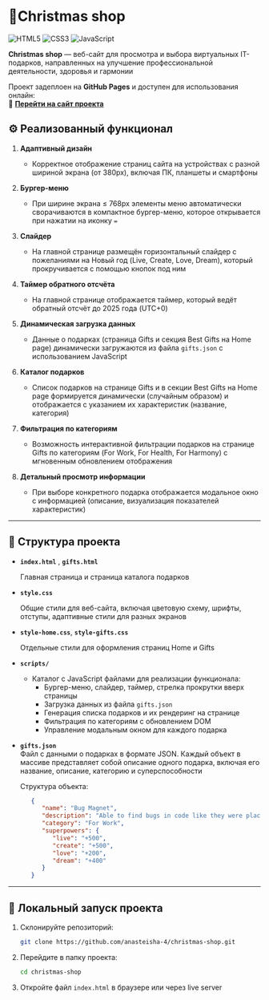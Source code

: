 # 🎄Christmas shop

![HTML5](https://img.shields.io/badge/html5-%23E34F26.svg?style=for-the-badge&logo=html5&logoColor=white)
![CSS3](https://img.shields.io/badge/css3-%231572B6.svg?style=for-the-badge&logo=css3&logoColor=white)
![JavaScript](https://img.shields.io/badge/javascript-%23323330.svg?style=for-the-badge&logo=javascript&logoColor=%23F7DF1E)

**Christmas shop** — веб-сайт для просмотра и выбора виртуальных IT-подарков, направленных на улучшение профессиональной деятельности, здоровья и гармонии

Проект задеплоен на **GitHub Pages** и доступен для использования онлайн:  
🔗 **[Перейти на сайт проекта](https://anasteisha-4.github.io/christmas-shop/)**

## ⚙️ Реализованный функционал

1. **Адаптивный дизайн**

   - Корректное отображение страниц сайта на устройствах с разной шириной экрана (от 380px), включая ПК, планшеты и смартфоны

2. **Бургер-меню**

   - При ширине экрана ≤ 768px элементы меню автоматически сворачиваются в компактное бургер-меню, которое открывается при нажатии на иконку `=`

3. **Слайдер**

   - На главной странице размещён горизонтальный слайдер с пожеланиями на Новый год (Live, Create, Love, Dream), который прокручивается с помощью кнопок под ним

4. **Таймер обратного отсчёта**

   - На главной странице отображается таймер, который ведёт обратный отсчёт до 2025 года (UTC+0)

5. **Динамическая загрузка данных**

   - Данные о подарках (страница Gifts и секция Best Gifts на Home page) динамически загружаются из файла `gifts.json` с использованием JavaScript

6. **Каталог подарков**

   - Список подарков на странице Gifts и в секции Best Gifts на Home page формируется динамически (случайным образом) и отображается с указанием их характеристик (название, категория)

7. **Фильтрация по категориям**

   - Возможность интерактивной фильтрации подарков на странице Gifts по категориям (For Work, For Health, For Harmony) с мгновенным обновлением отображения

8. **Детальный просмотр информации**

   - При выборе конкретного подарка отображается модальное окно с информацией (описание, визуализация показателей характеристик)

---

## 📁 Структура проекта

- **`index.html`** , **`gifts.html`**

  Главная страница и страница каталога подарков

- **`style.css`**

  Общие стили для веб-сайта, включая цветовую схему, шрифты, отступы, адаптивные стили для разных экранов

- **`style-home.css`**, **`style-gifts.css`**

  Отдельные стили для оформления страниц Home и Gifts

- **`scripts/`**

  - Каталог с JavaScript файлами для реализации функционала:
    - Бургер-меню, слайдер, таймер, стрелка прокрутки вверх страницы
    - Загрузка данных из файла `gifts.json`
    - Генерация списка подарков и их рендеринг на странице
    - Фильтрация по категориям с обновлением DOM
    - Управление модальным окном для каждого подарка

- **`gifts.json`**  
  Файл с данными о подарках в формате JSON. Каждый объект в массиве представляет собой описание одного подарка, включая его название, описание, категорию и суперспособности

  Структура объекта:

  ```JSON
     {
        "name": "Bug Magnet",
        "description": "Able to find bugs in code like they were placed there on purpose.",
        "category": "For Work",
        "superpowers": {
           "live": "+500",
           "create": "+500",
           "love": "+200",
           "dream": "+400"
        }
     }

  ```

---

## 🚀 Локальный запуск проекта

1. Склонируйте репозиторий:

   ```bash
   git clone https://github.com/anasteisha-4/christmas-shop.git
   ```

2. Перейдите в папку проекта:

   ```bash
   cd christmas-shop
   ```

3. Откройте файл `index.html` в браузере или через live server
